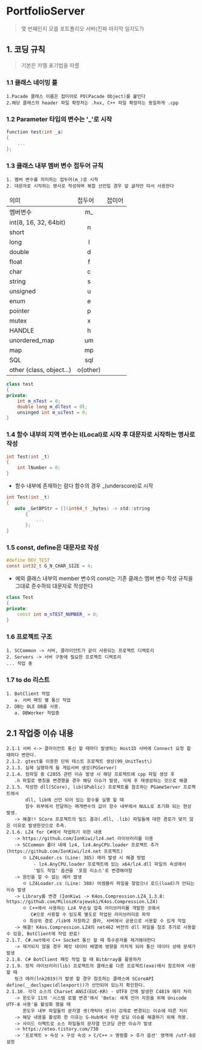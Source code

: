 # PortfolioServer

 > 몇 번째인지 모를 포트폴리오 서버(진짜 마지막 일지도?)

## 1. 코딩 규칙
 > 기본은 카멜 표기법을 따름
 
### 1.1 클래스 네이밍 룰
    1.Pacade 클래스 이름은 접미어로 PO(Pacade Object)를 붙인다
    2.해당 클래스의 header 파일 확장자는 .hxx, C++ 파일 확장자는 동일하게 .cpp
### 1.2 Parameter 타입의 변수는 '_'로 시작
```c
function test(int _a)
{
    ...
};
```

### 1.3 클래스 내부 멤버 변수 접두어 규칙
    1. 멤버 변수를 의미하는 접두어(m_)로 시작
    2. 대문자로 시작하는 명사로 작성하며 복합 선언일 경우 앞 글자만 따서 사용한다
<table>
	<thead>
		<td>의미</td>
		<td>접두어</td>
		<td>접미어</td>
	</thead>
	<tr>
		<td>멤버변수</td>
		<td align="center">m_</td>
		<td></td>
	</tr>
	<tr>
		<td>int(8, 16, 32, 64bit)</td>
		<td rowspan="2" align="center">n</td>
		<td></td>
	</tr>
	<tr>
		<td>short</td>
		<td></td>
	</tr>
	<tr>
		<td>long</td>
		<td align="center">l</td>
		<td></td>
	</tr>
	<tr>
		<td>double</td>
		<td align="center">d</td>
		<td></td>
	</tr>
	<tr>
		<td>float</td>
		<td align="center">f</td>
		<td></td>
	</tr>
	<tr>
		<td>char</td>
		<td align="center">c</td>
		<td></td>
	</tr>
	<tr>
		<td>string</td>
		<td align="center">s</td>
		<td></td>
	</tr>
	<tr>
		<td>unsigned</td>
		<td align="center">u</td>
		<td></td>
	</tr>
	<tr>
		<td>enum</td>
		<td align="center">e</td>
		<td></td>
	</tr>
	<tr>
		<td>pointer</td>
		<td align="center">p</td>
		<td></td>
	</tr>
	<tr>
		<td>mutex</td>
		<td align="center">x</td>
		<td></td>
	</tr>
	<tr>
		<td>HANDLE</td>
		<td align="center">h</td>
		<td></td>
	</tr>
	<tr>
		<td>unordered_map</td>
		<td align="center">um</td>
		<td></td>
	</tr>
	<tr>
		<td>map</td>
		<td align="center">mp</td>
		<td></td>
	</tr>
	<tr>
		<td>SQL</td>
		<td align="center">sql</td>
		<td></td>
	</tr>
	<tr>
		<td>other (class, object...)</td>
		<td align="center">o(other)</td>
		<td></td>
	</tr>
</table>

    
```c++    
class test
{
private:
    int m_nTest = 0;
    double long m_dlTest = 0l;
    unsinged int m_uiTest = 0;
}
```
    

### 1.4 함수 내부의 지역 변수는 l(Local)로 시작 후 대문자로 시작하는 명사로 작성
```c
int Test(int _t)
{
    int lNumber = 0;
}
```
+ 함수 내부에 존재하는 람다 함수의 경우 _(underscore)로 시작
 ```c
int Test(int _t)
{
    auto _GetBPStr = [](int64_t _bytes) -> std::string
        {
            ...
        };
}
```

### 1.5 const, define은 대문자로 작성
```c
#define DEV_TEST
const int32_t G_N_CHAR_SIZE = 4;
```
+ 예외 클래스 내부의 member 변수의 const는 기존 클래스 멤버 변수 작성 규칙을 그대로 준수하되 대문자로 작성한다
```c++
class Test
{
private:
    const int m_nTEST_NUMBER_ = 0;
}
```

### 1.6 프로젝트 구조
    1. SCCommon -> 서버, 클라이언트가 같이 사용되는 프로젝트 디렉토리
    2. Servers -> 서버 구동에 필요한 프로젝트 디렉토리
    ... 작업 중

### 1.7 to do 리스트
    1. BotClient 작업
	   a. 서버 패킷 별 통신 작업
	2. DB는 OLE DB를 사용.
	   a. DBWorker 작업중

## 2.1 작업중 이슈 내용
    2.1.1 서버 <-> 클라이언트 통신 할 때마다 발생하는 HostID 서버에 Connect 요청 할 때마다 변한다.
    2.1.2. gtest를 이용한 단위 테스트 프로젝트 생성(99_UnitTest\)
    2.1.3. 실제 실행하게 될 게임서버 생성(PGServer)
    2.1.4. 컴파일 중 C2855 관련 이슈 발생 시 해당 프로젝트에 cpp 파일 생성 후
       .h 파일로 명칭을 변경했을 경우 해당 이슈가 발생, 삭제 후 재생성하는 것으로 해결
    2.1.5. 작성한 dll(SCore), lib(SPublic) 프로젝트를 참조하는 PGameServer 프로젝트에서
           dll, lib에 선언 되어 있는 함수를 실행 할 때 
           함수 외부에서 전달하는 매개변수의 값이 함수 내부에서 NULL로 초기화 되는 현상 발생.
       -> 해결!! SCore 프로젝트의 빌드 결과(.dll, .lib) 파일들에 대한 경로가 맞지 않은 이유로 발생한것으로 추측.
    2.1.6. LZ4 for C#에서 작업하기 위한 내용
	   -> https://github.com/IonKiwi/lz4.net 라이브러리를 이용
	   -> SCCommon 폴더 내에 lz4, lz4.AnyCPU.loader 프로젝트 추가(https://github.com/IonKiwi/lz4.net 프로젝트)
	      ㅇ LZ4Loader.cs (Line: 385) 에러 발생 시 해결 방법
	          - lz4.AnyCPU.loader 프로젝트에 있는 x64/lz4.dll 파일의 속성에서
              '빌드 작업' 옵션을 '포함 리소스'로 변경해야함
	   -> 원인을 알 수 없는 에러 발생
	      ㅇ LZ4Loader.cs (Line: 388) 어셈블리 파일을 찾았으나 로드(load)가 안되는 이슈 발생
	   -> Library를 변경 (IonKiwi -> K4os.Compression.LZ4_1.3.8: https://github.com/MiloszKrajewski/K4os.Compression.LZ4)
	      ㅇ C++에서 사용하는 Lz4 무손실 압축 라이브러리를 개발한 곳에서
             C#으로 사용할 수 있도록 별도로 작업된 라이브러리로 파악
		  ㅇ 최상위 경로 /lib에 저장하고 클라, 서버에서 공용으로 사용할 수 있게 작업
	   -> 해결! K4os.Compression.LZ4의 net462 버전의 dll 파일을 참조 추가로 사용할 수 있음, BotClient에 작업 완료!
    2.1.7. C#.net에서 C++ Socket 통신 할 때 특수문자를 제거해야한다
       -> 제거되지 않을 경우 패킷 데이터 배열에 영향을 끼치게 되어 통신 데이터 상에 문제가 발생
	2.1.8. C# BotClient 패킷 작업 할 때 BitArray를 활용하자
	2.1.9. 정적 라이브러리(lib) 프로젝트의 클래스를 다른 프로젝트(exe)에서 참조하여 사용 할 때       링크 에러(lnk2019)가 발생 할 경우 참조하는 클래스에 SCoreAPI define(__declspec(dllexport))가 선언되어 있는지 확인한다.    2.1.10. 각각 소스의 Charset ANSI(EUC-KR) - UTF8 간에 발생한 C4819 에러 처리
       -> 윈도우 11의 '시스템 로캘 변경'에서 'Beta: 세계 언어 지원을 위해 Unicode UTF-8 사용'을 활성화 했을 때
          윈도우 내부 파일들의 문자열 셋(캐릭터 셋)이 강제로 변경되는 이슈에 따른 처리
       -> 해당 내용을 활성화 한 이유는 G-Hub에서 무한 로딩 이슈를 해결하기 위해 적용.
       -> 사이드 이펙트로 소스 파일들의 문자열 인코딩 관련 이슈가 발생
       -> https://eteo.tistory.com/730
       -> '프로젝트 > 속성 > 구성 속성 > C/C++ > 명령줄 > 추가 옵션' 영역에 /utf-8로 설정